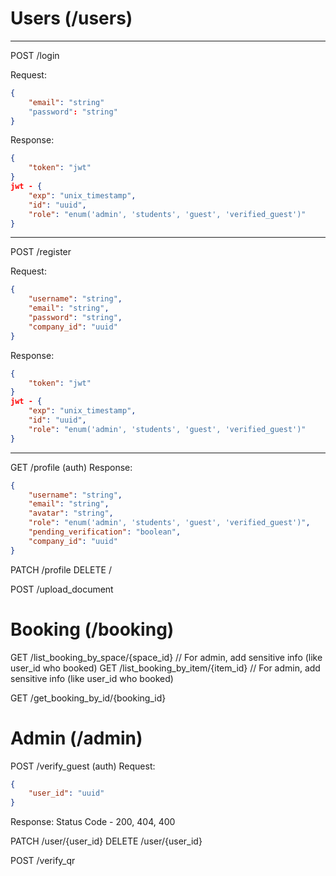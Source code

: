 # Users (/users)

---

POST /login

Request:
```json
{
    "email": "string"
    "password": "string"
}
```

Response:
```json
{
    "token": "jwt"
}
jwt - {
    "exp": "unix_timestamp",
    "id": "uuid",
    "role": "enum('admin', 'students', 'guest', 'verified_guest')"
}
```

---

POST /register

Request:
```json
{
    "username": "string",
    "email": "string",
    "password": "string",
    "company_id": "uuid"
}
```

Response:
```json
{
    "token": "jwt"
}
jwt - {
    "exp": "unix_timestamp",
    "id": "uuid",
    "role": "enum('admin', 'students', 'guest', 'verified_guest')"
}
```

---

GET /profile (auth)
Response:
```json
{
    "username": "string",
    "email": "string",
    "avatar": "string",
    "role": "enum('admin', 'students', 'guest', 'verified_guest')",
    "pending_verification": "boolean",
    "company_id": "uuid"
}
```

PATCH /profile
DELETE /

POST /upload_document

# Booking (/booking)

GET /list_booking_by_space/{space_id} // For admin, add sensitive info (like user_id who booked)
GET /list_booking_by_item/{item_id} // For admin, add sensitive info (like user_id who booked)

GET /get_booking_by_id/{booking_id}

# Admin (/admin)

POST /verify_guest (auth)
Request:
```json
{
    "user_id": "uuid"
}
```

Response:
Status Code - 200, 404, 400

PATCH /user/{user_id}
DELETE /user/{user_id}

POST /verify_qr
